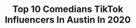 ---
title: Top 10 Comedians TikTok Influencers In Austin In 2020
description: >-
  Find top comedians TikTok influencers in Austin in 2020. Most popular hashtags: #austinpowers #coronavirus #comedian #tigerking.
platform: TikTok
profiles:
  - username: "jennyzigrino"
    fullname: >-
      JennyZigrino
    location: "United States"
    followers: 25336
    engagement: 1196
    commentsToLikes: 0.017299
    id: ck8zazs7s3m670j78b28a88u7
    verified: false
    hashtags: "#everydayheroes, #lifeathomequiz, #freezeframe, #levelup"
  - username: "clintonnorman"
    fullname: >-
      Clinton Norman
    location: "United States"
    followers: 31272
    engagement: 1440
    commentsToLikes: 0.139215
    id: ck90zerxhdpnn0j78816la9g0
    verified: false
    hashtags: "#talesfromthedarkside, #friday, #lovingithere, #standup"
  - username: "bwaycolty"
    fullname: >-
      Colton
    location: "United States"
    followers: 153243
    engagement: 1577
    commentsToLikes: 0.028092
    id: ck8qnj4k4upnl0j7841czqdp2
    verified: false
    hashtags: "#esportsforall, #got2bhome, #broadway, #makemomsmile"
  - username: "jreclips247"
    fullname: >-
      JRE Clips
    location: "United States"
    followers: 51144
    engagement: 961
    commentsToLikes: 0.009876
    id: cka8e7iarw7qr0i782ksr5myv
    verified: false
    hashtags: "#dallas, #forreal, #homeschoolmom, #elonmusk"
  - username: "officialmikedrop"
    fullname: >-
      Michael Brent
    location: "United States"
    followers: 68735
    engagement: 1385
    commentsToLikes: 0.022134
    id: cka0iny9hehpc0i78jqnbyn66
    verified: false
    hashtags: "#guitar, #conversations, #audio, #losangeles"
  - username: "trini180528"
    fullname: >-
      Maria Roman
    location: "United States"
    followers: 26139
    engagement: 343
    commentsToLikes: 0.020963
    id: ck9eocrw3nn1m0j78biactf4u
    verified: false
    hashtags: "#cuban, #team, #espontaneo, #open"
  - username: "chucky152"
    fullname: >-
      Chucky 
    location: "United States"
    followers: 13284
    engagement: 2836
    commentsToLikes: 0.054848
    id: cka0i6tn2ca2n0i78jrjpf28r
    verified: false
    hashtags: "#addicted, #notsure, #countryboy, #imalive"
  - username: "mocashmajor"
    fullname: >-
      MCM
    location: "United States"
    followers: 27837
    engagement: 1839
    commentsToLikes: 0.026922
    id: ckad7gby842pr0i78jn2h19w0
    verified: false
    hashtags: "#dababy, #jerkchallange, #speed, #needagf"
  - username: "superman2.0_"
    fullname: >-
      MC A.M
    location: "United States"
    followers: 26783
    engagement: 811
    commentsToLikes: 0.015693
    id: ck920jfuheffn0j78k6mkmhlo
    verified: false
    hashtags: "#hollandia, #transition, #falsemoves, #theie"
  - username: "nick_geyer"
    fullname: >-
      Nick Geyer
    location: "United States"
    followers: 7890
    engagement: 556
    commentsToLikes: 0.072046
    id: ck9np9vdvxyj80j78tiu89v5n
    verified: false
    hashtags: "#punch, #bunnyhop, #fights, #backflipfail"
---